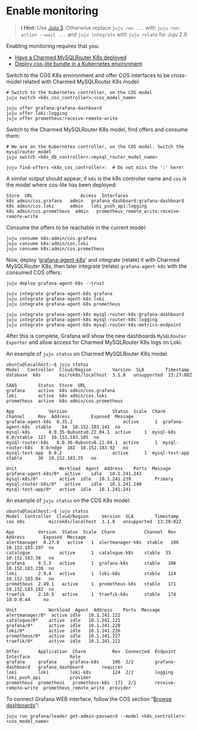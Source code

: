 # Enable monitoring

> **:information_source: Hint**: Use [Juju 3](/t/5064). Otherwise replace `juju run ...` with `juju run-action --wait ...` and `juju integrate` with `juju relate` for Juju 2.9

Enabling monitoring requires that you:

* [Have a Charmed MySQLRouter K8s deployed](https://charmhub.io/mysql-router/docs/t-deploy-charm?channel=dpe/edge)
* [Deploy cos-lite bundle in a Kubernetes environment](https://charmhub.io/topics/canonical-observability-stack/tutorials/install-microk8s)

Switch to the COS K8s environment and offer COS interfaces to be cross-model related with Charmed MySQLRouter K8s model:

```shell
# Switch to the Kubernetes controller, on the COS model
juju switch <k8s_cos_controller>:<cos_model_name>

juju offer grafana:grafana-dashboard
juju offer loki:logging
juju offer prometheus:receive-remote-write
```

Switch to the Charmed MySQLRouter K8s model, find offers and consume them:

```shell
# We are on the Kubernetes controller, on the COS model. Switch the mysqlrouter model
juju switch <k8s_db_controller>:<mysql_router_model_name>

juju find-offers <k8s_cos_controller>:  # Do not miss the ':' here!
```

A similar output should appear, if `k8s` is the k8s controller name and `cos` is the model where cos-lite has been deployed:

```shell
Store  URL               	Access  Interfaces
k8s	admin/cos.grafana 	admin   grafana_dashboard:grafana-dashboard
k8s	admin/cos.loki    	admin   loki_push_api:logging
k8s	admin/cos.prometheus  admin   prometheus_remote_write:receive-remote-write
```

Consume the offers to be reachable in the current model:

```shell
juju consume k8s:admin/cos.grafana
juju consume k8s:admin/cos.loki
juju consume k8s:admin/cos.prometheus
```

Now, deploy ‘[grafana-agent-k8s](https://charmhub.io/grafana-agent-k8s)’ and integrate (relate) it with Charmed MySQLRouter K8s, then later integrate (relate) `grafana-agent-k8s` with the consumed COS offers:

```shell
juju deploy grafana-agent-k8s --trust

juju integrate grafana-agent-k8s grafana
juju integrate grafana-agent-k8s loki
juju integrate grafana-agent-k8s prometheus

juju integrate grafana-agent-k8s mysql-router-k8s:grafana-dashboard
juju integrate grafana-agent-k8s mysql-router-k8s:logging
juju integrate grafana-agent-k8s mysql-router-k8s:metrics-endpoint
```

After this is complete, Grafana will show the new dashboards `MySQLRouter Exporter` and allow access for Charmed MySQLRouter K8s logs on Loki.

An example of `juju status` on Charmed MySQLRouter K8s model:

```shell
ubuntu@localhost:~$ juju status
Model 	Controller  Cloud/Region    	Version  SLA      	Timestamp
database  k8s     	microk8s/localhost  3.1.8	unsupported  13:27:08Z

SAAS    	Status  Store  URL
grafana 	active  k8s	admin/cos.grafana
loki    	active  k8s	admin/cos.loki
prometheus  active  k8s	admin/cos.prometheus

App            	Version              	Status  Scale  Charm          	Channel 	Rev  Address     	Exposed  Message
grafana-agent-k8s  0.35.2               	active  	1  grafana-agent-k8s  stable   	64  10.152.183.141  no  	 
mysql-k8s      	8.0.35-0ubuntu0.22.04.1  active  	1  mysql-k8s      	8.0/stable  127  10.152.183.105  no  	 
mysql-router-k8s   8.0.36-0ubuntu0.22.04.1  active  	1  mysql-router-k8s   8.0/edge	102  10.152.183.92   no  	 
mysql-test-app 	0.0.2                	active  	1  mysql-test-app 	stable   	36  10.152.183.35   no  	 

Unit              	Workload  Agent  Address   	Ports  Message
grafana-agent-k8s/0*  active	idle   10.1.241.243    	 
mysql-k8s/0*      	active	idle   10.1.241.239     	Primary
mysql-router-k8s/0*   active	idle   10.1.241.240    	 
mysql-test-app/0* 	active	idle   10.1.241.241    	 
```

An example of `juju status` on the COS K8s model:

```shell
ubuntu@localhost:~$ juju status
Model  Controller  Cloud/Region    	Version  SLA      	Timestamp
cos	k8s     	microk8s/localhost  3.1.8	unsupported  13:28:02Z

App       	Version  Status  Scale  Charm         	Channel  Rev  Address     	Exposed  Message
alertmanager  0.27.0   active  	1  alertmanager-k8s  stable   106  10.152.183.197  no  	 
catalogue          	active  	1  catalogue-k8s 	stable	33  10.152.183.38   no  	 
grafana   	9.5.3	active  	1  grafana-k8s   	stable   106  10.152.183.238  no  	 
loki      	2.9.4	active  	1  loki-k8s      	stable   124  10.152.183.84   no  	 
prometheus	2.49.1   active  	1  prometheus-k8s	stable   171  10.152.183.182  no  	 
traefik   	2.10.5   active  	1  traefik-k8s   	stable   174  10.0.0.44   	no  	 

Unit         	Workload  Agent  Address   	Ports  Message
alertmanager/0*  active	idle   10.1.241.222    	 
catalogue/0* 	active	idle   10.1.241.225    	 
grafana/0*   	active	idle   10.1.241.228    	 
loki/0*      	active	idle   10.1.241.226    	 
prometheus/0*	active	idle   10.1.241.227    	 
traefik/0*   	active	idle   10.1.241.221    	 

Offer   	Application  Charm       	Rev  Connected  Endpoint          	Interface            	Role
grafana 	grafana  	grafana-k8s 	106  2/2    	grafana-dashboard 	grafana_dashboard    	requirer
loki    	loki     	loki-k8s    	124  2/2    	logging           	loki_push_api        	provider
prometheus  prometheus   prometheus-k8s  171  2/2    	receive-remote-write  prometheus_remote_write  provider
```

To connect Grafana WEB interface, follow the COS section “[Browse dashboards](https://charmhub.io/topics/canonical-observability-stack/tutorials/install-microk8s#heading--browse-dashboards)”:

```shell
juju run grafana/leader get-admin-password --model <k8s_controller>:<cos_model_name>
```